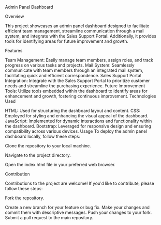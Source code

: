Admin Panel Dashboard

Overview

This project showcases an admin panel dashboard designed to facilitate efficient team management, streamline communication through a mail system, and integrate with the Sales Support Portal. Additionally, it provides tools for identifying areas for future improvement and growth.

Features

Team Management: Easily manage team members, assign roles, and track progress on various tasks and projects.
Mail System: Seamlessly communicate with team members through an integrated mail system, facilitating quick and efficient correspondence.
Sales Support Portal Integration: Integrate with the Sales Support Portal to prioritize customer needs and streamline the purchasing experience.
Future Improvement Tools: Utilize tools embedded within the dashboard to identify areas for enhancement and growth, fostering continuous improvement.
Technologies Used

HTML: Used for structuring the dashboard layout and content.
CSS: Employed for styling and enhancing the visual appeal of the dashboard.
JavaScript: Implemented for dynamic interactions and functionality within the dashboard.
Bootstrap: Leveraged for responsive design and ensuring compatibility across various devices.
Usage
To deploy the admin panel dashboard locally, follow these steps:

Clone the repository to your local machine.

Navigate to the project directory.

Open the index.html file in your preferred web browser.

Contribution

Contributions to the project are welcome! If you'd like to contribute, please follow these steps:

Fork the repository.

Create a new branch for your feature or bug fix.
Make your changes and commit them with descriptive messages.
Push your changes to your fork.
Submit a pull request to the main repository.
